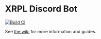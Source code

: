 # XRPL Discord Bot

[![Build CI](https://github.com/jacobpretorius/XRPL-Discord-Bot/actions/workflows/node.js.yml/badge.svg?branch=main)](https://github.com/jacobpretorius/XRPL-Discord-Bot/actions/workflows/node.js.yml)

See [the wiki](https://github.com/jacobpretorius/XRPL-Discord-Bot/wiki) for more information and guides.
